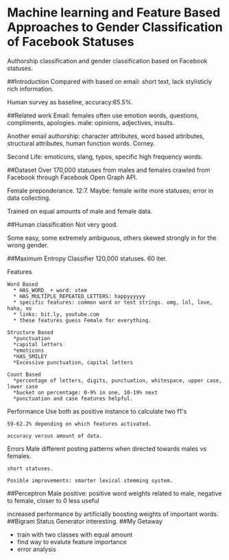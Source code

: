 # Machine learning and Feature Based Approaches to Gender Classification of Facebook Statuses
Authorship classification and gender classification based on Facebook statuses.

##Introduction
  Compared with based on email: short text, lack stylisticly rich information.
  
  Human survey as baseline, accuracy:65.5%.

##Related work
  Email: females often use emotion words, questions, compliments, apologies. male: opinions, adjectives,
    insults.
    
  Another email authorship: character attributes, word based attributes, structural attributes, human function words.
  Corney.
  
  Second Life: emoticons, slang, typos, specific high frequency words.

##Dataset
  Over 170,000 statuses from males and females crawled from Facebook through Facebook Open Graph
    API.
    
  Female preponderance. 12:7. Maybe: female write more statuses; error in data collecting.
  
  Trained on equal amounts of male and female data.

##Human classification
  Not very good.
  
  Some easy, some extremely ambiguous, others skewed strongly in for the wrong gender.

##Maximum Entropy Classifier
  120,000 statuses. 60 iter.
  
  Features
  
    Word Based
      * HAS_WORD_ + word: stem
      * HAS_MULTIPLE_REPEATED_LETTERS: happyyyyyy
      * specific features: common word or text strings. omg, lol, love, haha, xo
      * links: bit.ly, youtube.com
      * these features guess Female for everything.
      
    Structure Based
      *punctuation
      *capital letters
      *emoticons
      *HAS_SMILEY
      *Excessive punctuation, capital letters
      
    Count Based
      *percentage of letters, digits, punctuation, whitespace, upper case, lower case
      *bucket on percentage: 0-9% in one, 10-19% next
      *punctuation and case features helpful.
      
  Performance
    Use both as positive instance to calculate two f1's
    
    59-62.2% depending on which features activated.
    
    accuracy versus amount of data.
    
  Errors
    Male different posting patterns when directed towards males vs females.
    
    short statuses.
    
    Posible improvements: smarter lexical stemming system.
##Perceptron
  Male positive: positive word weights related to male, negative to female, closer
    to 0 less useful
    
  increased performance by artificially boosting weights of important words.
##Bigram Status Generator
  interesting.
##My Getaway
  * train with two classes with equal amount
  * find way to evalute feature importance
  * error analysis
